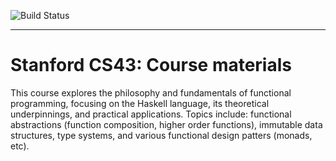 ![Build Status](https://gitlab.com/pages/hakyll/badges/master/build.svg)

---

# Stanford CS43: Course materials

This course explores the philosophy and fundamentals of functional programming, focusing on the Haskell language, its theoretical underpinnings, and practical applications. Topics include: functional abstractions (function composition, higher order functions), immutable data structures, type systems, and various functional design patters (monads, etc).

